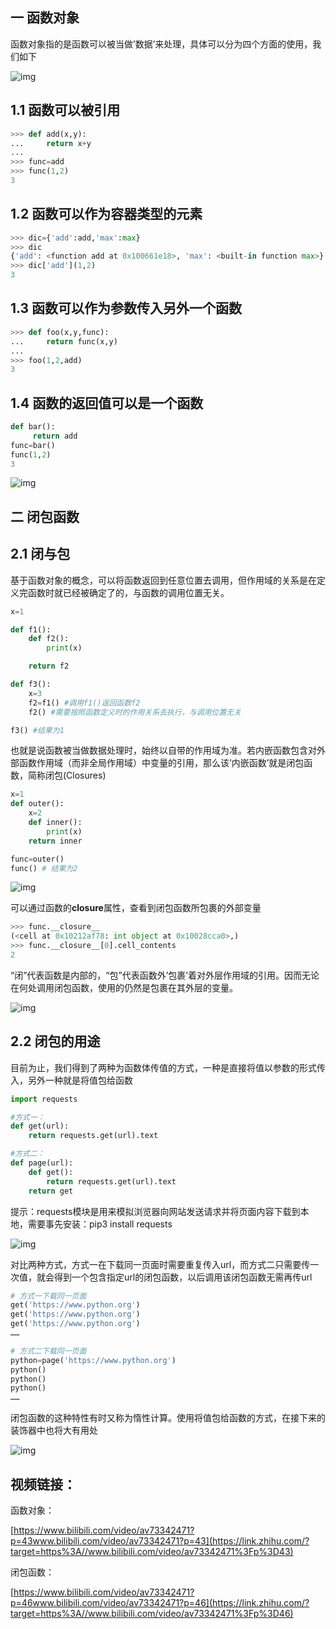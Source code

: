 ## 一 函数对象

函数对象指的是函数可以被当做’数据’来处理，具体可以分为四个方面的使用，我们如下

![img](https://pic2.zhimg.com/80/v2-610f07da055d449976326f5e234075d9_720w.jpg)

## 1.1 函数可以被引用

```python
>>> def add(x,y):
...     return x+y
... 
>>> func=add
>>> func(1,2)
3
```

## 1.2 函数可以作为容器类型的元素

```python
>>> dic={'add':add,'max':max}
>>> dic
{'add': <function add at 0x100661e18>, 'max': <built-in function max>}
>>> dic['add'](1,2)
3
```

## 1.3 函数可以作为参数传入另外一个函数

```python
>>> def foo(x,y,func):
...     return func(x,y)
...
>>> foo(1,2,add)
3
```

## 1.4 函数的返回值可以是一个函数

```python
def bar(): 
     return add 
func=bar() 
func(1,2)
3 
```

![img](https://pic3.zhimg.com/80/v2-3a92b83b2c4ab23b0e237f071b6bcd7e_720w.jpg)

## 二 闭包函数

## 2.1 闭与包

基于函数对象的概念，可以将函数返回到任意位置去调用，但作用域的关系是在定义完函数时就已经被确定了的，与函数的调用位置无关。

```python
x=1

def f1():
    def f2():
        print(x)

    return f2

def f3():
    x=3
    f2=f1() #调用f1()返回函数f2
    f2() #需要按照函数定义时的作用关系去执行，与调用位置无关

f3() #结果为1
```

也就是说函数被当做数据处理时，始终以自带的作用域为准。若内嵌函数包含对外部函数作用域（而非全局作用域）中变量的引用，那么该’内嵌函数’就是闭包函数，简称闭包(Closures)

```python
x=1
def outer():
    x=2
    def inner():
        print(x)
    return inner

func=outer()
func() # 结果为2
```

![img](https://pic4.zhimg.com/80/v2-f8b3a3ff993a95277b4ec5b1514cb103_720w.jpg)

可以通过函数的**closure**属性，查看到闭包函数所包裹的外部变量

```python
>>> func.__closure__
(<cell at 0x10212af78: int object at 0x10028cca0>,)
>>> func.__closure__[0].cell_contents
2
```

“闭”代表函数是内部的，“包”代表函数外’包裹’着对外层作用域的引用。因而无论在何处调用闭包函数，使用的仍然是包裹在其外层的变量。

![img](https://pic4.zhimg.com/80/v2-c6e623206aa2c60c1036f30656ffbbaf_720w.jpg)

## 2.2 闭包的用途

目前为止，我们得到了两种为函数体传值的方式，一种是直接将值以参数的形式传入，另外一种就是将值包给函数

```python
import requests

#方式一：
def get(url):
    return requests.get(url).text

#方式二：
def page(url):
    def get():
        return requests.get(url).text
    return get
```

提示：requests模块是用来模拟浏览器向网站发送请求并将页面内容下载到本地，需要事先安装：pip3 install requests

![img](https://pic1.zhimg.com/80/v2-25aba810eb15ef9e3d59241516b05358_720w.jpg)

对比两种方式，方式一在下载同一页面时需要重复传入url，而方式二只需要传一次值，就会得到一个包含指定url的闭包函数，以后调用该闭包函数无需再传url

```python
# 方式一下载同一页面
get('https://www.python.org')
get('https://www.python.org')
get('https://www.python.org')
……

# 方式二下载同一页面
python=page('https://www.python.org')
python()
python()
python()
……
```

闭包函数的这种特性有时又称为惰性计算。使用将值包给函数的方式，在接下来的装饰器中也将大有用处

![img](https://pic3.zhimg.com/80/v2-fbcde5e64980428d3864f2c389ce3f3e_720w.jpg)

## 视频链接：

函数对象：

[https://www.bilibili.com/video/av73342471?p=43www.bilibili.com/video/av73342471?p=43](https://link.zhihu.com/?target=https%3A//www.bilibili.com/video/av73342471%3Fp%3D43)

闭包函数：

[https://www.bilibili.com/video/av73342471?p=46www.bilibili.com/video/av73342471?p=46](https://link.zhihu.com/?target=https%3A//www.bilibili.com/video/av73342471%3Fp%3D46)